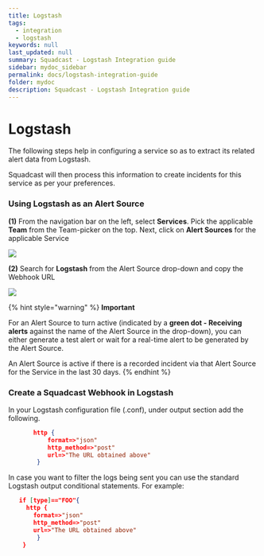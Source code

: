 ```yaml
---
title: Logstash
tags:
  - integration
  - logstash
keywords: null
last_updated: null
summary: Squadcast - Logstash Integration guide
sidebar: mydoc_sidebar
permalink: docs/logstash-integration-guide
folder: mydoc
description: Squadcast - Logstash Integration guide
---
```


# Logstash

The following steps help in configuring a service so as to extract its related alert data from Logstash.

Squadcast will then process this information to create incidents for this service as per your preferences.

### Using Logstash as an Alert Source

**(1)** From the navigation bar on the left, select **Services**. Pick the applicable **Team** from the Team-picker on the top. Next, click on **Alert Sources** for the applicable Service

![](../../.gitbook/assets/alert\_source\_1.png)

**(2)** Search for **Logstash** from the Alert Source drop-down and copy the Webhook URL

![](../../.gitbook/assets/logstash\_1.png)

{% hint style="warning" %}
**Important**

For an Alert Source to turn active (indicated by a **green dot - Receiving alerts** against the name of the Alert Source in the drop-down), you can either generate a test alert or wait for a real-time alert to be generated by the Alert Source.

An Alert Source is active if there is a recorded incident via that Alert Source for the Service in the last 30 days.
{% endhint %}

### Create a Squadcast Webhook in Logstash

In your Logstash configuration file (.conf), under output section add the following.

```json
       http {
           format=>"json"
           http_method=>"post"
           url=>"The URL obtained above"
        }
```

In case you want to filter the logs being sent you can use the standard Logstash output conditional statements. For example:

```json
   if [type]=="FOO"{
     http {
       format=>"json"
       http_method=>"post"
       url=>"The URL obtained above"
        }
    }
```
